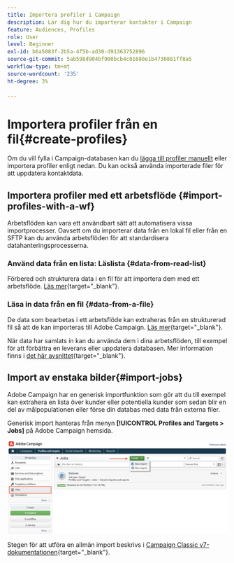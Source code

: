 ```yaml
---
title: Importera profiler i Campaign
description: Lär dig hur du importerar kontakter i Campaign
feature: Audiences, Profiles
role: User
level: Beginner
exl-id: b6a5083f-2b5a-4f5b-ad30-d91363752896
source-git-commit: 5ab598d904bf900bcb4c01680e1b4730881ff8a5
workflow-type: tm+mt
source-wordcount: '235'
ht-degree: 3%

---
```


# Importera profiler från en fil{#create-profiles}

Om du vill fylla i Campaign-databasen kan du [lägga till profiler manuellt](create-profiles.md) eller importera profiler enligt nedan. Du kan också använda importerade filer för att uppdatera kontaktdata.

## Importera profiler med ett arbetsflöde {#import-profiles-with-a-wf}

Arbetsflöden kan vara ett användbart sätt att automatisera vissa importprocesser. Oavsett om du importerar data från en lokal fil eller från en SFTP kan du använda arbetsflöden för att standardisera datahanteringsprocesserna.

### Använd data från en lista: Läslista {#data-from-read-list}

Förbered och strukturera data i en fil för att importera dem med ett arbetsflöde. [Läs mer](https://experienceleague.adobe.com/docs/campaign/automation/workflows/wf-activities/targeting-activities/read-list.html){target="_blank"}.

### Läsa in data från en fil {#data-from-a-file}

De data som bearbetas i ett arbetsflöde kan extraheras från en strukturerad fil så att de kan importeras till Adobe Campaign. [Läs mer](https://experienceleague.adobe.com/docs/campaign/automation/workflows/wf-activities/action-activities/data-loading--file-.html){target="_blank"}.

När data har samlats in kan du använda dem i dina arbetsflöden, till exempel för att förbättra en leverans eller uppdatera databasen. Mer information finns i [det här avsnittet](https://experienceleague.adobe.com/docs/campaign/automation/workflows/introduction/use-workflow-data.html){target="_blank"}.

## Import av enstaka bilder{#import-jobs}

Adobe Campaign har en generisk importfunktion som gör att du till exempel kan extrahera en lista över kunder eller potentiella kunder som sedan blir en del av målpopulationen eller förse din databas med data från externa filer.

Generisk import hanteras från menyn **[!UICONTROL Profiles and Targets > Jobs]** på Adobe Campaign hemsida.

![](assets/new-import-job.png)

Stegen för att utföra en allmän import beskrivs i [Campaign Classic v7-dokumentationen](https://experienceleague.adobe.com/docs/campaign-classic/using/getting-started/importing-and-exporting-data/generic-imports-exports/about-generic-imports-exports.html){target="_blank"}.
